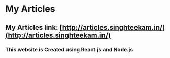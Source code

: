 # My Articles
## My Articles link: [http://articles.singhteekam.in/](http://articles.singhteekam.in/)
### This website is Created using React.js and Node.js